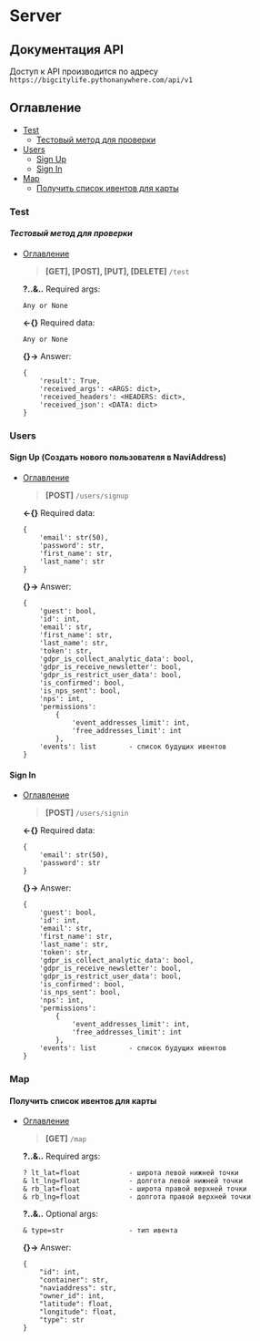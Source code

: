 # Server

## Документация API

Доступ к API производится по адресу `https://bigcitylife.pythonanywhere.com/api/v1`

## Оглавление
* [Test](#test)
  * [Тестовый метод для проверки](#Тестовый-метод-для-проверки)
* [Users](#users)
  * [Sign Up](#sign-up-Создать-нового-пользователя-в-naviaddress)
  * [Sign In](#sign-in)
* [Map](#map)
  * [Получить список ивентов для карты](#Получить-список-ивентов-для-карты)

### Test
#### *Тестовый метод для проверки*
* [Оглавление](#Оглавление)
  > **[GET], [POST], [PUT], [DELETE]** `/test`
  
  **?..&..** Required args:
  ```
  Any or None
  ```
  **<-{}** Required data:
  ```
  Any or None
  ```
  **{}->** Answer:
  ```
  {
      'result': True,
      'received_args': <ARGS: dict>,
      'received_headers': <HEADERS: dict>,
      'received_json': <DATA: dict>
  }
   ```

### Users
#### Sign Up (Создать нового пользователя в NaviAddress)  
* [Оглавление](#Оглавление)
  > **[POST]** `/users/signup`
  
  **<-{}** Required data:
  ```
  {
      'email': str(50),
      'password': str,
      'first_name': str,
      'last_name': str
  }
  ```
  **{}->** Answer:
  ```
  {
      'guest': bool, 
      'id': int, 
      'email': str, 
      'first_name': str, 
      'last_name': str, 
      'token': str,
      'gdpr_is_collect_analytic_data': bool, 
      'gdpr_is_receive_newsletter': bool, 
      'gdpr_is_restrict_user_data': bool, 
      'is_confirmed': bool, 
      'is_nps_sent': bool, 
      'nps': int, 
      'permissions': 
          {
              'event_addresses_limit': int, 
              'free_addresses_limit': int
          }, 
      'events': list        - список будущих ивентов
  }
  ```

#### Sign In  
* [Оглавление](#Оглавление)
  > **[POST]** `/users/signin`
  
  **<-{}** Required data:
  ```
  {
      'email': str(50),
      'password': str
  }
  ```
  **{}->** Answer:
  ```
  {
      'guest': bool, 
      'id': int, 
      'email': str, 
      'first_name': str, 
      'last_name': str, 
      'token': str,
      'gdpr_is_collect_analytic_data': bool, 
      'gdpr_is_receive_newsletter': bool, 
      'gdpr_is_restrict_user_data': bool, 
      'is_confirmed': bool, 
      'is_nps_sent': bool, 
      'nps': int, 
      'permissions': 
          {
              'event_addresses_limit': int, 
              'free_addresses_limit': int
          }, 
      'events': list        - список будущих ивентов
  }
  ```

### Map
#### Получить список ивентов для карты
* [Оглавление](#Оглавление)
  > **[GET]** `/map`
  
  **?..&..** Required args:
  ```
  ? lt_lat=float            - широта левой нижней точки
  & lt_lng=float            - долгота левой нижней точки
  & rb_lat=float            - широта правой верхней точки
  & rb_lng=float            - долгота правой верхней точки
  ```
  **?..&..** Optional args:
  ```
  & type=str                - тип ивента
  ```
  **{}->** Answer:
  ```
  {
      "id": int,
      "container": str,
      "naviaddress": str,
      "owner_id": int,
      "latitude": float,
      "longitude": float,
      "type": str
  }
  ```
